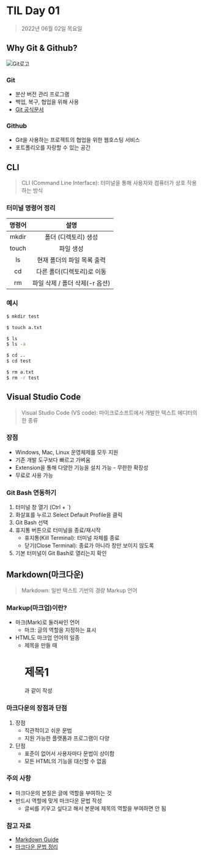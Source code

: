 # TIL Day 01

>  2022년 06월 02일 목요일



## Why Git & Github?

![Git로고](https://git-scm.com/images/logos/2color-lightbg@2x.png)

### Git

- 분산 버전 관리 프로그램
- 백업, 복구, 협업을 위해 사용
- [Git 공식문서](https://git-scm.com/book/ko/v2)

### Github

- Git을 사용하는 프로젝트의 협업을 위한 웹호스팅 서비스
- 포트폴리오를 자랑할 수 있는 공간



## CLI

> CLI (Command Line Interface): 터미널을 통해 사용자와 컴퓨터가 상호 작용하는 방식

### 터미널 명령어 정리

| 명령어 |              설명              |
| :----: | :----------------------------: |
| mkdir  |      폴더 (디렉토리) 생성      |
| touch  |           파일 생성            |
|   ls   |   현재 폴더의 파일 목록 출력   |
|   cd   |   다른 폴더(디렉토리)로 이동   |
|   rm   | 파일 삭제 / 폴더 삭제(-r 옵션) |

### 예시

```bash
$ mkdir test

$ touch a.txt

$ ls
$ ls -a

$ cd ..
$ cd test

$ rm a.txt
$ rm -r test
```



## Visual Studio Code

> Visual Studio Code (VS code): 마이크로소프트에서 개발한 텍스트 에디터의 한 종류

### 장점

- Windows, Mac, Linux 운영체제를 모두 지원
- 기존 개발 도구보다 빠르고 가벼움
- Extension을 통해 다양한 기능을 설치 가능 -  무한한 확장성
- 무료로 사용 가능

### Git Bash 연동하기

1. 터미널 창 열기 (Ctrl + `)
2. 화살표를 누르고 Select Default Profile을 클릭
3. Git Bash 선택
4. 휴지통 버튼으로 터미널을 종료/재시작
   - 휴지통(Kill Terminal): 터미널 자체를 종료
   - 닫기(Close Terminal): 종료가 아니라 창만 보이지 않도록
5. 기본 터미널이 Git Bash로 열리는지 확인



## Markdown(마크다운)

> Markdown: 일반 텍스트 기반의 경량 Markup 언어

### Markup(마크업)이란?

- 마크(Mark)로 둘러싸인 언어
  - 마크: 글의 역할을 지정하는 표시
- HTML도 마크업 언어의 일종
  - 제목을 만들 때 <h1>제목1</h1> 과 같이 작성


### 마크다운의 장점과 단점

1. 장점
   - 직관적이고 쉬운 문법
   - 지원 가능한 플랫폼과 프로그램이 다양
2. 단점
   - 표준이 없어서 사용자마다 문법이 상이함
   - 모든 HTML의 기능을 대신할 수 없음

### 주의 사항

- 마크다운의 본질은 글에 역할을 부여하는 것
- 반드시 역할에 맞게 마크다운 문법 작성
  - 글씨를 키우고 싶다고 해서 본문에 제목의 역할을 부여하면 안 됨

### 참고 자료

- [Markdown Guide](https://www.markdownguide.org/basic-syntax/)
- [마크다운 문법 정리](https://gist.github.com/ihoneymon/652be052a0727ad59601)
